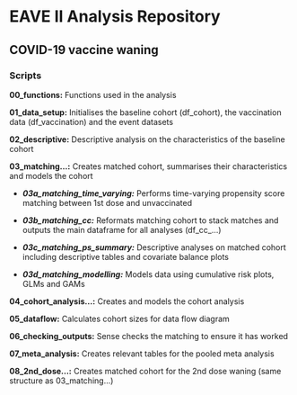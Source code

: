 # EAVE II Analysis Repository
## COVID-19 vaccine waning 

### Scripts

**00_functions:** Functions used in the analysis 

**01_data_setup:** Initialises the baseline cohort (df_cohort), the vaccination data (df_vaccination) and the event datasets 

**02_descriptive:** Descriptive analysis on the characteristics of the baseline cohort 

**03_matching…:** Creates matched cohort, summarises their characteristics and models the cohort 

- ***03a_matching_time_varying:*** Performs time-varying propensity score matching between 1st dose and unvaccinated

- ***03b_matching_cc:*** Reformats matching cohort to stack matches and outputs the main dataframe for all analyses (df_cc_...)

- ***03c_matching_ps_summary:*** Descriptive analyses on matched cohort including descriptive tables and covariate balance plots

- ***03d_matching_modelling:*** Models data using cumulative risk plots, GLMs and GAMs

**04_cohort_analysis…:** Creates and models the cohort analysis 

**05_dataflow:** Calculates cohort sizes for data flow diagram

**06_checking_outputs:** Sense checks the matching to ensure it has worked

**07_meta_analysis:** Creates relevant tables for the pooled meta analysis

**08_2nd_dose...:** Creates matched cohort for the 2nd dose waning (same structure as 03_matching...)
